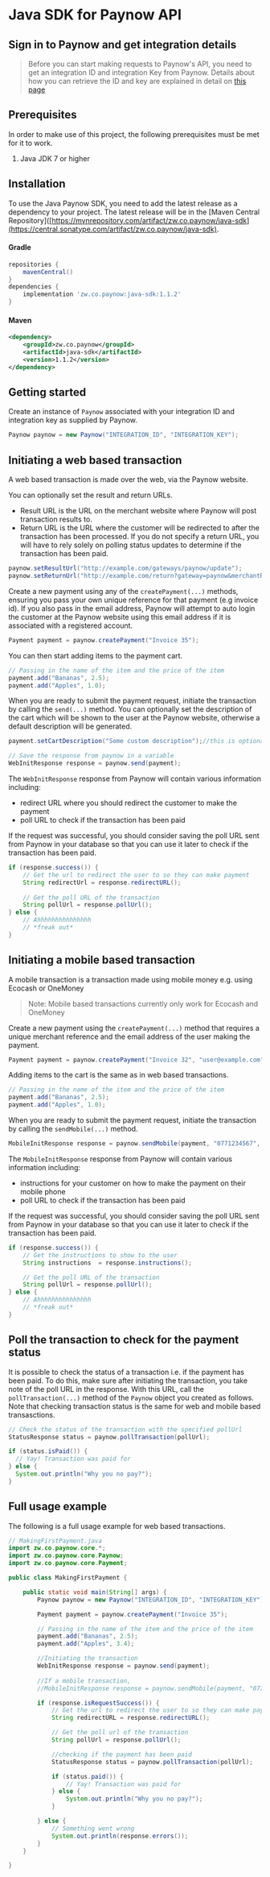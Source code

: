 # Java SDK for Paynow API

## Sign in to Paynow and get integration details

> Before you can start making requests to Paynow's API, you need to get an integration ID and integration Key from Paynow. Details about how you can retrieve the ID and key are explained in detail on [this page](https://developers.paynow.co.zw/docs/integration_generation.html)

## Prerequisites

In order to make use of this project, the following prerequisites must be met for it to work.

1. Java JDK 7 or higher

## Installation
To use the Java Paynow SDK, you need to add the latest release as a dependency to your project. The latest release will be in the [Maven Central Repository]([https://mvnrepository.com/artifact/zw.co.paynow/java-sdk](https://central.sonatype.com/artifact/zw.co.paynow/java-sdk).

#### Gradle
```gradle
repositories {
	mavenCentral()
}
dependencies {
	implementation 'zw.co.paynow:java-sdk:1.1.2'
}
```

#### Maven
```xml
<dependency>
    <groupId>zw.co.paynow</groupId>
    <artifactId>java-sdk</artifactId>
    <version>1.1.2</version>
</dependency>
```

## Getting started
Create an instance of `Paynow` associated with your integration ID and integration key as supplied by Paynow. 

```java
Paynow paynow = new Paynow("INTEGRATION_ID", "INTEGRATION_KEY");
```

## Initiating a web based transaction
A web based transaction is made over the web, via the Paynow website.

You can optionally set the result and return URLs. 

* Result URL is the URL on the merchant website where Paynow will post transaction results to.
* Return URL is the URL where the customer will be redirected to after the transaction has been processed. If you do not specify a return URL, you will have to rely solely on polling status updates to determine if the transaction has been paid.

```java
paynow.setResultUrl("http://example.com/gateways/paynow/update");
paynow.setReturnUrl("http://example.com/return?gateway=paynow&merchantReference=1234");
```

Create a new payment using any of the `createPayment(...)` methods, ensuring you pass your own unique reference for that payment (e.g invoice id). If you also pass in the email address, Paynow will attempt to auto login the customer at the Paynow website using this email address if it is associated with a registered account.

```java
Payment payment = paynow.createPayment("Invoice 35");
```

You can then start adding items to the payment cart.

```java
// Passing in the name of the item and the price of the item
payment.add("Bananas", 2.5);
payment.add("Apples", 1.0);
```

When you are ready to submit the payment request, initiate the transaction by calling the `send(...)` method. You can optionally set the description of the cart which will be shown to the user at the Paynow website, otherwise a default description will be generated. 

```java
payment.setCartDescription("Some custom description");//this is optional

// Save the response from paynow in a variable
WebInitResponse response = paynow.send(payment);
```

The `WebInitResponse` response from Paynow will contain various information including:
* redirect URL where you should redirect the customer to make the payment
* poll URL to check if the transaction has been paid

If the request was successful, you should consider saving the poll URL sent from Paynow in your database so that you can use it later to check if the transaction has been paid.

```java
if (response.success()) {   
    // Get the url to redirect the user to so they can make payment
    String redirectUrl = response.redirectURL();
    
    // Get the poll URL of the transaction
    String pollUrl = response.pollUrl();
} else {
    // Ahhhhhhhhhhhhhhh
    // *freak out*
}
```

## Initiating a mobile based transaction
A mobile transaction is a transaction made using mobile money e.g. using Ecocash or OneMoney

> Note: Mobile based transactions currently only work for Ecocash and OneMoney

Create a new payment using the `createPayment(...)` method that requires a unique merchant reference and the email address of the user making the payment.
 
```java
Payment payment = paynow.createPayment("Invoice 32", "user@example.com");
```

Adding items to the cart is the same as in web based transactions.

```java
// Passing in the name of the item and the price of the item
payment.add("Bananas", 2.5);
payment.add("Apples", 1.0);
```

When you are ready to submit the payment request, initiate the transaction by calling the `sendMobile(...)` method. 
```java
MobileInitResponse response = paynow.sendMobile(payment, "0771234567", MobileMoneyMethod.ECOCASH);
```


The `MobileInitResponse` response from Paynow will contain various information including:
* instructions for your customer on how to make the payment on their mobile phone
* poll URL to check if the transaction has been paid

If the request was successful, you should consider saving the poll URL sent from Paynow in your database so that you can use it later to check if the transaction has been paid.

```java
if (response.success()) {   
    // Get the instructions to show to the user
    String instructions  = response.instructions();

    // Get the poll URL of the transaction
    String pollUrl = response.pollUrl();
} else {
    // Ahhhhhhhhhhhhhhh
    // *freak out*
}
```

## Poll the transaction to check for the payment status
It is possible to check the status of a transaction i.e. if the payment has been paid. To do this, make sure after initiating the transaction, you take note of the poll URL in the response. With this URL, call the `pollTransaction(...)` method of the `Paynow` object you created as follows. Note that checking transaction status is the same for web and mobile based transasctions.

```java
// Check the status of the transaction with the specified pollUrl
StatusResponse status = paynow.pollTransaction(pollUrl);

if (status.isPaid()) {
  // Yay! Transaction was paid for
} else {
  System.out.println("Why you no pay?");
}
```

## Full usage example
The following is a full usage example for web based transactions. 

```java
// MakingFirstPayment.java
import zw.co.paynow.core.*;
import zw.co.paynow.core.Paynow;
import zw.co.paynow.core.Payment;

public class MakingFirstPayment {

    public static void main(String[] args) {
        Paynow paynow = new Paynow("INTEGRATION_ID", "INTEGRATION_KEY");

        Payment payment = paynow.createPayment("Invoice 35");

        // Passing in the name of the item and the price of the item
        payment.add("Bananas", 2.5);
        payment.add("Apples", 3.4);

        //Initiating the transaction
        WebInitResponse response = paynow.send(payment);
        
        //If a mobile transaction,
        //MobileInitResponse response = paynow.sendMobile(payment, "0771234567", MobileMoneyMethod.ECOCASH);

        if (response.isRequestSuccess()) {
            // Get the url to redirect the user to so they can make payment
            String redirectURL = response.redirectURL();

            // Get the poll url of the transaction
            String pollUrl = response.pollUrl();

            //checking if the payment has been paid
            StatusResponse status = paynow.pollTransaction(pollUrl);

            if (status.paid()) {
                // Yay! Transaction was paid for
            } else {
                System.out.println("Why you no pay?");
            }

        } else {
            // Something went wrong
            System.out.println(response.errors());
        }
    }

}
```

